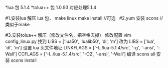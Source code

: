 *lua 包 5.1.4
*tolua++ 包 1.0.93 对应处理5.1.4

#1.安装lua
    解压 lua 包，
    make linux
    make install //可选
   
#2.yum 安装 scons //类似于make

#3.安装tolua++
    解压（修改文件名，把空格去掉）
    修改配置
        vim config_linux.py
    找到
        LIBS = ['lua50', 'lualib50', 'dl', 'm']
    改为
        LIBS = ['lua', 'dl', 'm']
    设置 lua 头文件地址
        LINKFLAGS = ['-I../lua-5.1.4/src', '-g', '-ansi', '-Wall']
        CCFLAGS = ['-I../lua-5.1.4/src', '-O2', '-ansi', '-Wall'] 
    编译
        scons all
    安装
        scons install
